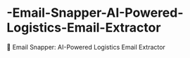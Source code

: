 # -Email-Snapper-AI-Powered-Logistics-Email-Extractor
📧 Email Snapper: AI-Powered Logistics Email Extractor
